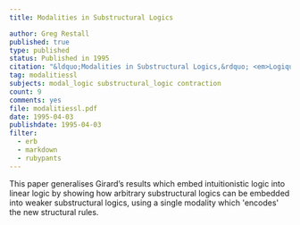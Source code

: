 ```yaml
---
title: Modalities in Substructural Logics

author: Greg Restall
published: true
type: published
status: Published in 1995
citation: "&ldquo;Modalities in Substructural Logics,&rdquo; <em>Logique et Analyse</em>, 35 (1992) 303&ndash;321 (published in 1995). 420&ndash;426."
tag: modalitiessl
subjects: modal_logic substructural_logic contraction
count: 9
comments: yes
file: modalitiessl.pdf
date: 1995-04-03
publishdate: 1995-04-03
filter:
  - erb
  - markdown
  - rubypants
---
```

This paper generalises Girard’s results which embed intuitionistic logic into linear logic by showing how arbitrary substructural logics can be embedded into weaker substructural logics, using a single modality which 'encodes' the new structural rules.
